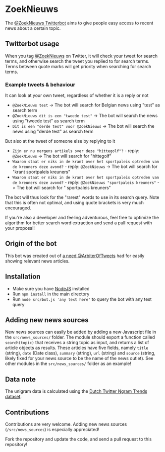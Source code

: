 # ZoekNieuws

The [@ZoekNieuws Twitterbot](https://twitter.com/ZoekNieuws) aims to give people easy access to recent news about a certain topic.

## Twitterbot usage

When you tag [@ZoekNieuws](https://twitter.com/ZoekNieuws) on Twitter, it will check your tweet for search terms, and otherwise search the tweet you replied to for search terms.
Terms between quote marks will get priority when searching for search terms.

### Example tweets & behaviour
It can look at your own tweet, regardless of whether it is a reply or not
- `@ZoekNieuws test` -> The bot will search for Belgian news using "test" as search term
- `@ZoekNieuws dit is een "tweede test"` -> The bot will search the news using "tweede test" as search term
- `Dit is een "derde test" voor @ZoekNieuws` -> The bot will search the news using "derde test" as search term

But also at the tweet of someone else by replying to it
- `Zijn er nu nergens artikels over deze "hittegolf"?` - reply: `@ZoekNieuws` -> The bot will search for "hittegolf"
- `Waarom staat er niks in de krant over het sportpaleis optreden van de kreuners deze avond?` - reply: `@ZoekNieuws` -> The bot will search for "krant sportpaleis kreuners"
- `Waarom staat er niks in de krant over het sportpaleis optreden van de kreuners deze avond?` - reply: `@ZoekNieuws "sportpaleis kreuners"` -> The bot will search for " sportpaleis kreuners"

The bot will thus look for the "rarest" words to use in its search query. Note that this is often not optimal, and using quote brackets is very much encouraged.

If you're also a developer and feeling adventurous, feel free to optimize the algorithm for better search word extraction and send a pull request with your proposal!

## Origin of the bot

This bot was created out of [a need @ArbiterOfTweets](https://twitter.com/ArbiterOfTweets/status/1290398319026593793) had for easily showing relevant news articles.

## Installation

- Make sure you have [NodeJS](https://nodejs.org/en/) installed
- Run `npm install` in the main directory
- Run `node src/bot.js 'any text here'` to query the bot with any test query

## Adding new news sources

New news sources can easily be added by adding a new Javascript file in the `src/news_sources/` folder.
The module should export a function called `search(topic)` that receives a string topic as input, and returns a list of article objects as results.
These articles have five fields, namely `title` (string), `date` (Date class), `summary` (string), `url` (string) and `source` (string, likely fixed for your news source to be the name of the news outlet).
See other modules in the `src/news_sources/` folder as an example!


## Data note
The unigram data is calculated using the [Dutch Twitter Ngram Trends dataset](https://www.let.rug.nl/gosse/Ngrams/download.html).

## Contributions

Contributions are very welcome.
Adding new news sources (`/src/news_sources`) is especially appreciated!

Fork the repository and update the code, and send a pull request to this repository!
